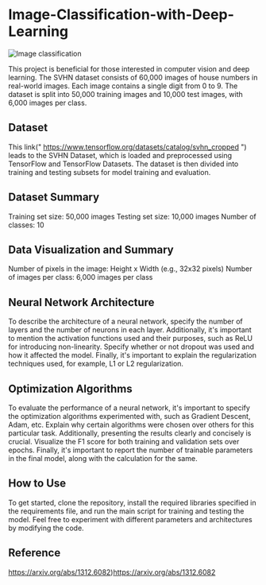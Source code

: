 # Image-Classification-with-Deep-Learning

![Image classification](https://github.com/ProBag/Image-Classification-with-Deep-Learning/assets/143302669/2d31f1d2-cdf6-474e-a5b9-36c788945b66)


This project is beneficial for those interested in computer vision and deep learning. The SVHN dataset consists of 60,000 images of house numbers in real-world images. Each image contains a single digit from 0 to 9. The dataset is split into 50,000 training images and 10,000 test images, with 6,000 images per class.

## Dataset

This link(" https://www.tensorflow.org/datasets/catalog/svhn_cropped ") leads to the SVHN Dataset, which is loaded and preprocessed using TensorFlow and TensorFlow Datasets. The dataset is then divided into training and testing subsets for model training and evaluation.

## Dataset Summary

Training set size: 50,000 images
Testing set size: 10,000 images
Number of classes: 10

## Data Visualization and Summary

Number of pixels in the image: Height x Width (e.g., 32x32 pixels)
Number of images per class: 6,000 images per class

## Neural Network Architecture

To describe the architecture of a neural network, specify the number of layers and the number of neurons in each layer. Additionally, it's important to mention the activation functions used and their purposes, such as ReLU for introducing non-linearity. Specify whether or not dropout was used and how it affected the model. Finally, it's important to explain the regularization techniques used, for example, L1 or L2 regularization.

## Optimization Algorithms

To evaluate the performance of a neural network, it's important to specify the optimization algorithms experimented with, such as Gradient Descent, Adam, etc. Explain why certain algorithms were chosen over others for this particular task. Additionally, presenting the results clearly and concisely is crucial. Visualize the F1 score for both training and validation sets over epochs. Finally, it's important to report the number of trainable parameters in the final model, along with the calculation for the same.

## How to Use

To get started, clone the repository, install the required libraries specified in the requirements file, and run the main script for training and testing the model. Feel free to experiment with different parameters and architectures by modifying the code.


## Reference
https://arxiv.org/abs/1312.6082)https://arxiv.org/abs/1312.6082
